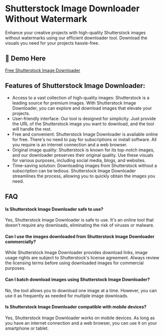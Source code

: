 # Shutterstock Image Downloader Without Watermark

Enhance your creative projects with high-quality Shutterstock images without watermarks using our efficient downloader tool. Download the visuals you need for your projects hassle-free.

## 🔗 Demo Here
[Free Shutterstock Image Downloader](https://imgpanda.com/shutterstock-downloader/)

## Features of Shutterstock Image Downloader:

- Access to a vast collection of high-quality images: Shutterstock is a leading source for premium images. With Shutterstock Image Downloader, you can explore and download images that elevate your projects.
- User-friendly interface: Our tool is designed for simplicity. Just provide the URL of the Shutterstock image you want to download, and the tool will handle the rest.
- Free and convenient: Shutterstock Image Downloader is available online for free. There's no need to pay for subscriptions or install software. All you require is an internet connection and a web browser.
- Original image quality: Shutterstock is known for its top-notch images, and our downloader preserves their original quality. Use these visuals for various purposes, including social media, blogs, and websites.
- Time-saving solution: Downloading images from Shutterstock without a subscription can be tedious. Shutterstock Image Downloader streamlines the process, allowing you to quickly obtain the images you need.

## FAQ

#### Is Shutterstock Image Downloader safe to use?

Yes, Shutterstock Image Downloader is safe to use. It's an online tool that doesn't require any downloads, eliminating the risk of viruses or malware.

#### Can I use the images downloaded from Shutterstock Image Downloader commercially?

While Shutterstock Image Downloader provides download links, image usage rights are subject to Shutterstock's license agreement. Always review the licensing terms before using downloaded images for commercial purposes.

#### Can I batch download images using Shutterstock Image Downloader?

No, the tool allows you to download one image at a time. However, you can use it as frequently as needed for multiple image downloads.

#### Is Shutterstock Image Downloader compatible with mobile devices?

Yes, Shutterstock Image Downloader works on mobile devices. As long as you have an internet connection and a web browser, you can use it on your smartphone or tablet.
